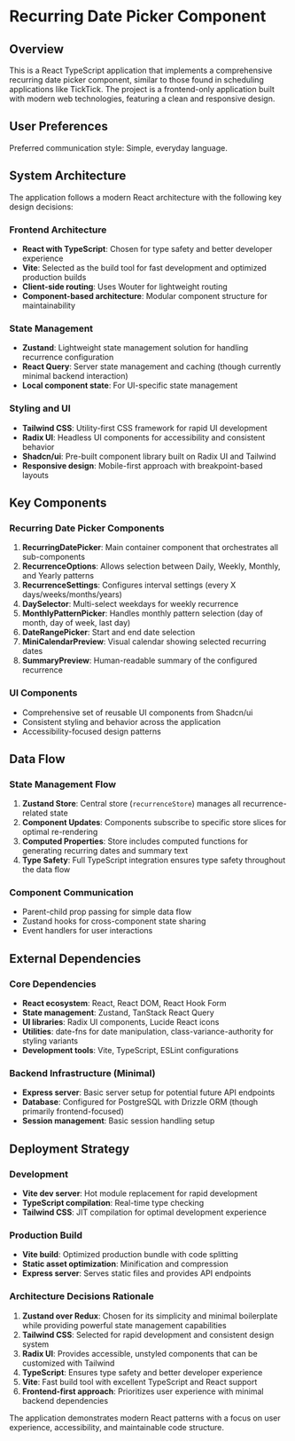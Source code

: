# Recurring Date Picker Component

## Overview

This is a React TypeScript application that implements a comprehensive recurring date picker component, similar to those found in scheduling applications like TickTick. The project is a frontend-only application built with modern web technologies, featuring a clean and responsive design.

## User Preferences

Preferred communication style: Simple, everyday language.

## System Architecture

The application follows a modern React architecture with the following key design decisions:

### Frontend Architecture
- **React with TypeScript**: Chosen for type safety and better developer experience
- **Vite**: Selected as the build tool for fast development and optimized production builds
- **Client-side routing**: Uses Wouter for lightweight routing
- **Component-based architecture**: Modular component structure for maintainability

### State Management
- **Zustand**: Lightweight state management solution for handling recurrence configuration
- **React Query**: Server state management and caching (though currently minimal backend interaction)
- **Local component state**: For UI-specific state management

### Styling and UI
- **Tailwind CSS**: Utility-first CSS framework for rapid UI development
- **Radix UI**: Headless UI components for accessibility and consistent behavior
- **Shadcn/ui**: Pre-built component library built on Radix UI and Tailwind
- **Responsive design**: Mobile-first approach with breakpoint-based layouts

## Key Components

### Recurring Date Picker Components
1. **RecurringDatePicker**: Main container component that orchestrates all sub-components
2. **RecurrenceOptions**: Allows selection between Daily, Weekly, Monthly, and Yearly patterns
3. **RecurrenceSettings**: Configures interval settings (every X days/weeks/months/years)
4. **DaySelector**: Multi-select weekdays for weekly recurrence
5. **MonthlyPatternPicker**: Handles monthly pattern selection (day of month, day of week, last day)
6. **DateRangePicker**: Start and end date selection
7. **MiniCalendarPreview**: Visual calendar showing selected recurring dates
8. **SummaryPreview**: Human-readable summary of the configured recurrence

### UI Components
- Comprehensive set of reusable UI components from Shadcn/ui
- Consistent styling and behavior across the application
- Accessibility-focused design patterns

## Data Flow

### State Management Flow
1. **Zustand Store**: Central store (`recurrenceStore`) manages all recurrence-related state
2. **Component Updates**: Components subscribe to specific store slices for optimal re-rendering
3. **Computed Properties**: Store includes computed functions for generating recurring dates and summary text
4. **Type Safety**: Full TypeScript integration ensures type safety throughout the data flow

### Component Communication
- Parent-child prop passing for simple data flow
- Zustand hooks for cross-component state sharing
- Event handlers for user interactions

## External Dependencies

### Core Dependencies
- **React ecosystem**: React, React DOM, React Hook Form
- **State management**: Zustand, TanStack React Query
- **UI libraries**: Radix UI components, Lucide React icons
- **Utilities**: date-fns for date manipulation, class-variance-authority for styling variants
- **Development tools**: Vite, TypeScript, ESLint configurations

### Backend Infrastructure (Minimal)
- **Express server**: Basic server setup for potential future API endpoints
- **Database**: Configured for PostgreSQL with Drizzle ORM (though primarily frontend-focused)
- **Session management**: Basic session handling setup

## Deployment Strategy

### Development
- **Vite dev server**: Hot module replacement for rapid development
- **TypeScript compilation**: Real-time type checking
- **Tailwind CSS**: JIT compilation for optimal development experience

### Production Build
- **Vite build**: Optimized production bundle with code splitting
- **Static asset optimization**: Minification and compression
- **Express server**: Serves static files and provides API endpoints

### Architecture Decisions Rationale

1. **Zustand over Redux**: Chosen for its simplicity and minimal boilerplate while providing powerful state management capabilities
2. **Tailwind CSS**: Selected for rapid development and consistent design system
3. **Radix UI**: Provides accessible, unstyled components that can be customized with Tailwind
4. **TypeScript**: Ensures type safety and better developer experience
5. **Vite**: Fast build tool with excellent TypeScript and React support
6. **Frontend-first approach**: Prioritizes user experience with minimal backend dependencies

The application demonstrates modern React patterns with a focus on user experience, accessibility, and maintainable code structure.